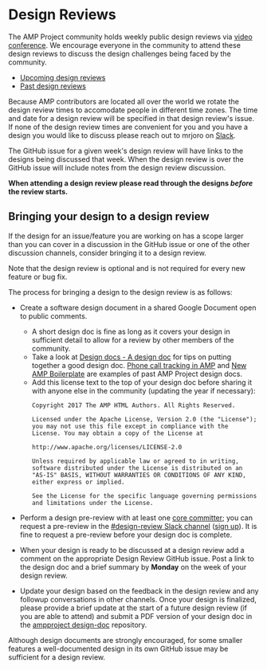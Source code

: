 # Design Reviews

The AMP Project community holds weekly public design reviews via [video conference](https://hangouts.google.com/hangouts/_/google.com/amp-eng-desrev).  We encourage everyone in the community to attend these design reviews to discuss the design challenges being faced by the community.

* [Upcoming design reviews](https://github.com/ampproject/amphtml/labels/Type%3A%20Design%20Review)
* [Past design reviews](https://github.com/ampproject/amphtml/issues?q=label%3A%22Type%3A+Design+Review%22+is%3Aclosed)

Because AMP contributors are located all over the world we rotate the design review times to accomodate people in different time zones.  The time and date for a design review will be specified in that design review's issue.  If none of the design review times are convenient for you and you have a design you would like to discuss please reach out to mrjoro on [Slack](https://github.com/ampproject/amphtml/blob/master/CONTRIBUTING.md#discussion-channels).

The GitHub issue for a given week's design review will have links to the designs being discussed that week.  When the design review is over the GitHub issue will include notes from the design review discussion.

**When attending a design review please read through the designs _before_ the review starts.**

## Bringing your design to a design review

If the design for an issue/feature you are working on has a scope larger than you can cover in a discussion in the GitHub issue or one of the other discussion channels, consider bringing it to a design review.

Note that the design review is optional and is not required for every new feature or bug fix.

The process for bringing a design to the design review is as follows:

* Create a software design document in a shared Google Document open to public comments.
  * A short design doc is fine as long as it covers your design in sufficient detail to allow for a review by other members of the community.
  * Take a look at [Design docs - A design doc](https://medium.com/@cramforce/design-docs-a-design-doc-a152f4484c6b) for tips on putting together a good design doc.  [Phone call tracking in AMP](https://docs.google.com/document/d/1UDMYv0f2R9CvMUSBQhxjtkSnC4984t9dJeqwm_8WiAM/edit) and [New AMP Boilerplate](https://docs.google.com/document/d/1gZFaKvcDffceJNaI3bYfuYPtYU5u2y6UhE5wBPTsJ9w/edit) are examples of past AMP Project design docs.
  * Add this license text to the top of your design doc before sharing it with anyone else in the community (updating the year if necessary):
      ```
      Copyright 2017 The AMP HTML Authors. All Rights Reserved.

      Licensed under the Apache License, Version 2.0 (the "License"); you may not use this file except in compliance with the License. You may obtain a copy of the License at

      http://www.apache.org/licenses/LICENSE-2.0

      Unless required by applicable law or agreed to in writing, software distributed under the License is distributed on an "AS-IS" BASIS, WITHOUT WARRANTIES OR CONDITIONS OF ANY KIND, either express or implied.

      See the License for the specific language governing permissions and limitations under the License.
      ```

* Perform a design pre-review with at least one [core committer](https://github.com/ampproject/amphtml/blob/master/GOVERNANCE.md); you can request a pre-review in the [#design-review Slack channel](https://amphtml.slack.com/messages/design-review/) ([sign up](https://docs.google.com/forms/d/1wAE8w3K5preZnBkRk-MD1QkX8FmlRDxd_vs4bFSeJlQ/viewform?fbzx=4406980310789882877)).  It is fine to request a pre-review before your design doc is complete.

* When your design is ready to be discussed at a design review add a comment on the appropriate Design Review GitHub issue.  Post a link to the design doc and a brief summary by **Monday** on the week of your design review.

* Update your design based on the feedback in the design review and any followup conversations in other channels.  Once your design is finalized, please provide a brief update at the start of a future design review (if you are able to attend) and submit a PDF version of your design doc in the [ampproject design-doc](https://github.com/ampproject/design-docs) repository.

Although design documents are strongly encouraged, for some smaller features a well-documented design in its own GitHub issue may be sufficient for a design review.
